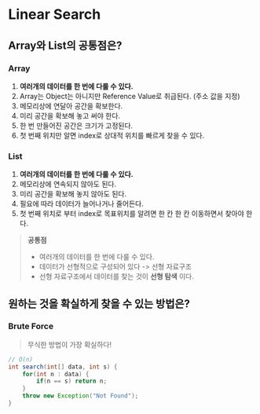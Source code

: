# Linear Search
## Array와 List의 공통점은?
### Array
1. **여러개의 데이터를 한 번에 다룰 수 있다.**
2. Array는 Object는 아니지만 Reference Value로 취급된다. (주소 값을 지정)
3. 메모리상에 연달아 공간을 확보한다.
4. 미리 공간을 확보해 놓고 써야 한다.
5. 한 번 만들어진 공간은 크기가 고정된다.
6. 첫 번째 위치만 알면 index로 상대적 위치를 빠르게 찾을 수 있다.

### List
1. **여러개의 데이터를 한 번에 다룰 수 있다.**
2. 메모리상에 연속되지 않아도 된다.
3. 미리 공간을 확보해 놓지 않아도 된다.
4. 필요에 따라 데이터가 늘어나거나 줄어든다.
5. 첫 번째 위치로 부터 index로 목표위치를 알려면 한 칸 한 칸 이동하면서 찾아야 한다.

> **공통점**
> - 여러개의 데이터를 한 번에 다룰 수 있다.
> - 데이터가 선형적으로 구성되어 있다 -> 선형 자료구조
> - 선형 자료구조에서 데이터를 찾는 것이 **선형 탐색** 이다.

## 원하는 것을 확실하게 찾을 수 있는 방법은?
### Brute Force

> 무식한 방법이 가장 확실하다!

```java
// O(n)
int search(int[] data, int s) {
    for(int n : data) {
        if(n == s) return n;
    }
    throw new Exception("Not Found");
}
```

